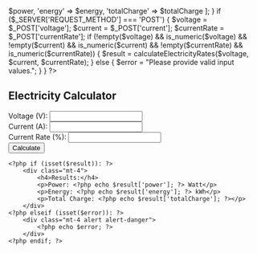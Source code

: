 <?php
function calculateElectricityRates($voltage, $current, $currentRate) {
    $power = $voltage * $current;
    $energy = $power * 1 * 1000; 
    $totalCharge = $energy * ($currentRate / 100);

    return [
        'power' => $power,
        'energy' => $energy,
        'totalCharge' => $totalCharge
    ];
}

if ($_SERVER['REQUEST_METHOD'] === 'POST') {
    $voltage = $_POST['voltage'];
    $current = $_POST['current'];
    $currentRate = $_POST['currentRate'];

    if (!empty($voltage) && is_numeric($voltage) && !empty($current) && is_numeric($current) && !empty($currentRate) && is_numeric($currentRate)) {
        $result = calculateElectricityRates($voltage, $current, $currentRate);
    } else {
        $error = "Please provide valid input values.";
    }
}
?>

<!DOCTYPE html>
<html lang="en">
<head>
    <meta charset="UTF-8">
    <meta name="viewport" content="width=device-width, initial-scale=1.0">
    <link rel="stylesheet" href="https://stackpath.bootstrapcdn.com/bootstrap/4.5.2/css/bootstrap.min.css">
    <title>Electricity Calculator</title>
</head>
<body>

<div class="container mt-5">
    <h2>Electricity Calculator</h2>
    <form method="post">
        <div class="form-group">
            <label for="voltage">Voltage (V):</label>
            <input type="text" class="form-control" id="voltage" name="voltage" required>
        </div>
        <div class="form-group">
            <label for="current">Current (A):</label>
            <input type="text" class="form-control" id="current" name="current" required>
        </div>
        <div class="form-group">
            <label for="currentRate">Current Rate (%):</label>
            <input type="text" class="form-control" id="currentRate" name="currentRate" required>
        </div>
        <button type="submit" class="btn btn-primary">Calculate</button>
    </form>

    <?php if (isset($result)): ?>
        <div class="mt-4">
            <h4>Results:</h4>
            <p>Power: <?php echo $result['power']; ?> Watt</p>
            <p>Energy: <?php echo $result['energy']; ?> kWh</p>
            <p>Total Charge: <?php echo $result['totalCharge']; ?></p>
        </div>
    <?php elseif (isset($error)): ?>
        <div class="mt-4 alert alert-danger">
            <?php echo $error; ?>
        </div>
    <?php endif; ?>
</div>

</body>
</html>
